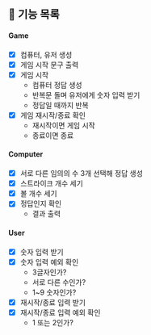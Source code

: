 ## 📝 기능 목록

#### Game
-[x] 컴퓨터, 유저 생성
-[x] 게임 시작 문구 출력
-[x] 게임 시작
  - 컴퓨터 정답 생성
  - 반복문 돌며 유저에게 숫자 입력 받기
  - 정답일 때까지 반복
-[x] 게임 재시작/종료 확인
  - 재시작이면 게임 시작 
  - 종료이면 종료

#### Computer
-[x] 서로 다른 임의의 수 3개 선택해 정답 생성
-[x] 스트라이크 개수 세기
-[x] 볼 개수 세기
-[x] 정답인지 확인
  - 결과 출력

#### User
-[x] 숫자 입력 받기
-[x] 숫자 입력 예외 확인
  - 3글자인가?
  - 서로 다른 수인가?
  - 1~9 숫자인가? 
-[x] 재시작/종료 입력 받기
-[x] 재시작/종료 입력 예외 확인
  - 1 또는 2인가?

